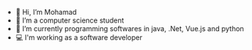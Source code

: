 - 👋 Hi, I’m Mohamad
- 👀 I’m a computer science student
- 🌱 I’m currently programming softwares in java, .Net, Vue.js and python
- 💻 I'm working as a software developer


<!---
Mohamad23-05/Mohamad23-05 is a ✨ special ✨ repository because its `README.md` (this file) appears on your GitHub profile.
You can click the Preview link to take a look at your changes.
--->
